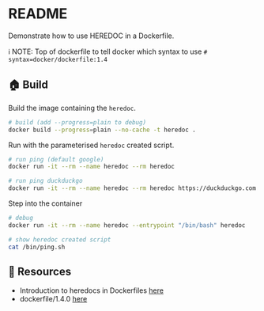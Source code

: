 # README

Demonstrate how to use HEREDOC in a Dockerfile.  

ℹ️ NOTE: Top of dockerfile to tell docker which syntax to use `# syntax=docker/dockerfile:1.4`  

## 🏠 Build

Build the image containing the `heredoc`.  

```sh
# build (add --progress=plain to debug)
docker build --progress=plain --no-cache -t heredoc .
```

Run with the parameterised `heredoc` created script.   

```sh
# run ping (default google)
docker run -it --rm --name heredoc --rm heredoc

# run ping duckduckgo
docker run -it --rm --name heredoc --rm heredoc https://duckduckgo.com
```

Step into the container  

```sh
# debug 
docker run -it --rm --name heredoc --entrypoint "/bin/bash" heredoc

# show heredoc created script
cat /bin/ping.sh
```

## 👀 Resources

* Introduction to heredocs in Dockerfiles [here](https://www.docker.com/blog/introduction-to-heredocs-in-dockerfiles/)
* dockerfile/1.4.0 [here](https://github.com/moby/buildkit/releases/tag/dockerfile%2F1.4.0)